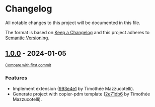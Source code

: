 # Changelog

All notable changes to this project will be documented in this file.

The format is based on [Keep a Changelog](http://keepachangelog.com/en/1.0.0/)
and this project adheres to [Semantic Versioning](http://semver.org/spec/v2.0.0.html).

<!-- insertion marker -->
## [1.0.0](https://github.com/mkdocstrings/griffe-inherited-docstrings/releases/tag/1.0.0) - 2024-01-05

<small>[Compare with first commit](https://github.com/mkdocstrings/griffe-inherited-docstrings/compare/b0d27df17aab12337a426b1d2e642593bdc9231b...1.0.0)</small>

### Features

- Implement extension ([993e4e1](https://github.com/mkdocstrings/griffe-inherited-docstrings/commit/993e4e1e9a316e8b472df47c6568392605ca07f6) by Timothée Mazzucotelli).
- Generate project with copier-pdm template ([2e71db6](https://github.com/mkdocstrings/griffe-inherited-docstrings/commit/2e71db6086e2507cc058d8b387d33eb7c228ed9a) by Timothée Mazzucotelli).
